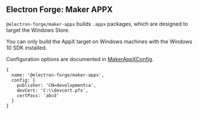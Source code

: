 ## Electron Forge: Maker APPX

`@electron-forge/maker-appx` builds `.appx` packages, which are designed to target the Windows Store.

You can only build the AppX target on Windows machines with the Windows 10 SDK installed.

Configuration options are documented in [MakerAppXConfig](https://js.electronforge.io/interfaces/_electron_forge_maker_appx.MakerAppXConfig.html).

```
{
  name: '@electron-forge/maker-appx',
  config: {
    publisher: 'CN=developmentca',
    devCert: 'C:\\devcert.pfx',
    certPass: 'abcd'
  }
}
```